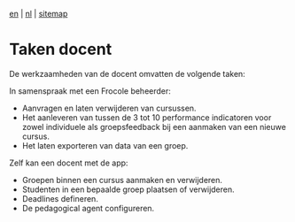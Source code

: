 [en](/en/frocole_tasks_teacher) | [nl](/nl/frocole_tasks_teacher) | [sitemap](/nl/sitemap)

# Taken docent

De werkzaamheden van de docent omvatten de volgende taken:

In samenspraak met een Frocole beheerder:

- Aanvragen en laten verwijderen van cursussen.
- Het aanleveren van tussen de 3 tot 10 performance indicatoren voor zowel individuele als groepsfeedback bij een aanmaken van een nieuwe cursus.
- Het laten exporteren van data van een groep.

Zelf kan een docent met de app:

- Groepen binnen een cursus aanmaken en verwijderen.
- Studenten in een bepaalde groep plaatsen of verwijderen.
- Deadlines defineren.
- De pedagogical agent configureren.
